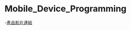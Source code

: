 # Mobile_Device_Programming
-[產品影片連結](https://drive.google.com/drive/folders/1xwnbe7bnKAUuV48cmQks3zWLpQtTDIKr?usp=sharing)
